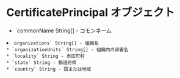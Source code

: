 # CertificatePrincipal オブジェクト

* `commonName String[] - コモンネーム</li>
<li><code>organizations` String[] - 組織名
* `organizationUnits` String[] - 組織内の部署名
* `locality` String - 市区町村
* `state` String - 都道府県
* `country` String - 国または地域